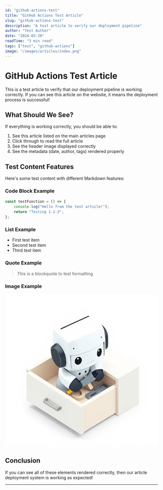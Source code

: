 ```yaml
---
id: "github-actions-test"
title: "GitHub Actions Test Article"
slug: "github-actions-test"
description: "A test article to verify our deployment pipeline"
author: "Test Author"
date: "2024-03-20"
readTime: "3 min read"
tags: ["test", "github-actions"]
image: "/images/articles/index.png"
---
```


# GitHub Actions Test Article

This is a test article to verify that our deployment pipeline is working correctly. If you can see this article on the website, it means the deployment process is successful!

## What Should We See?

If everything is working correctly, you should be able to:

1. See this article listed on the main articles page
2. Click through to read the full article
3. See the header image displayed correctly
4. See the metadata (date, author, tags) rendered properly

## Test Content Features


Here's some test content with different Markdown features:

### Code Block Example


```javascript
const testFunction = () => {
    console.log("Hello from the test article!");
    return "Testing 1-2-3";
};
```


### List Example

- First test item
- Second test item
- Third test item

### Quote Example

> This is a blockquote to test formatting

### Image Example

![Test Image](/images/articles/index.png)

## Conclusion

If you can see all of these elements rendered correctly, then our article deployment system is working as expected!

--- 